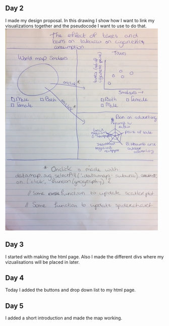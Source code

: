 ## Day 2
I made my design proposal.
In this drawing I show how I want to link my visualizations together and the
pseudocode I want to use to do that.
![](IMG_5534.png)

## Day 3
I started with making the html page. Also I made the different divs where my
vizualisations will be placed in later.

## Day 4
Today I added the buttons and drop down list to my html page.

## Day 5
I added a short introduction and made the map working.
